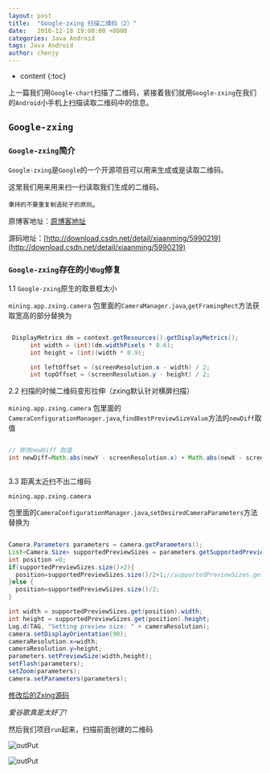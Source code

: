 ```yaml
---
layout: post
title:  "Google-zxing 扫描二维码（2）"
date:   2016-12-18 19:00:00 +0800
categories: Java Android
tags: Java Android 
author: chenjy
---
```


* content
{:toc}

上一篇我们用`Google-chart`扫描了二维码，紧接着我们就用`Google-zxing`在我们的`Android`小手机上扫描读取二维码中的信息。





## `Google-zxing`

### `Google-zxing`简介

`Google-zxing`是`Google`的一个开源项目可以用来生成或是读取二维码。

这里我们用来用来扫一扫读取我们生成的二维码。

`秉持的不要重复制造轮子的原则`。



原博客地址：[原博客地址](http://blog.csdn.net/xiaanming/article/details/10163203)

源码地址：[http://download.csdn.net/detail/xiaanming/5990219](http://download.csdn.net/detail/xiaanming/5990219)


### `Google-zxing`存在的小`Bug`修复

1.1 `Google-zxing`原生的取景框太小

`mining.app.zxing.camera` 包里面的`CameraManager.java`,`getFramingRect`方法获取宽高的部分替换为

```java

 DisplayMetrics dm = context.getResources().getDisplayMetrics();
      int width = (int)(dm.widthPixels * 0.6);
      int height = (int)(width * 0.9);

      int leftOffset = (screenResolution.x - width) / 2;
      int topOffset = (screenResolution.y - height) / 2;

```

2.2 扫描的时候二维码变形拉伸（zxing默认针对横屏扫描）

`mining.app.zxing.camera` 包里面的`CameraConfigurationManager.java`,`findBestPreviewSizeValue`方法的`newDiff`取值 


```java

// 修改newDiff 取值
int newDiff=Math.abs(newY - screenResolution.x) + Math.abs(newX - screenResolution.y);



```

3.3 距离太近扫不出二维码

`mining.app.zxing.camera`

包里面的`CameraConfigurationManager.java`,`setDesiredCameraParameters`方法替换为

```java

Camera.Parameters parameters = camera.getParameters();
List<Camera.Size> supportedPreviewSizes = parameters.getSupportedPreviewSizes();
int position =0;
if(supportedPreviewSizes.size()>2){
  position=supportedPreviewSizes.size()/2+1;//supportedPreviewSizes.get();
}else {
  position=supportedPreviewSizes.size()/2;
}

int width = supportedPreviewSizes.get(position).width;
int height = supportedPreviewSizes.get(position).height;
Log.d(TAG, "Setting preview size: " + cameraResolution);
camera.setDisplayOrientation(90);
cameraResolution.x=width;
cameraResolution.y=height;
parameters.setPreviewSize(width,height);
setFlash(parameters);
setZoom(parameters);
camera.setParameters(parameters);


```

[修改后的Zxing源码](https://github.com/Chenjy1225/ChenjyDemo/tree/gh-pages/google.zxing)

*爱谷歌真是太好了!*

然后我们项目`run`起来，扫描前面创建的二维码


![outPut](http://ww3.sinaimg.cn/mw690/c584f169gw1fbgw0j63ogj20920fg0sm.jpg)


![outPut](http://ww3.sinaimg.cn/mw690/c584f169gw1fbgwdyj7g5j20920fcdga.jpg)

